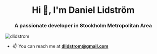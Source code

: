 <h1 align="center">Hi 👋, I'm Daniel Lidström</h1>
<h3 align="center">A passionate developer in Stockholm Metropolitan Area</h3>

<p align="left"> <img src="https://komarev.com/ghpvc/?username=dlidstrom" alt="dlidstrom" /> </p>

- 📫 You can reach me at **dlidstrom@gmail.com**
